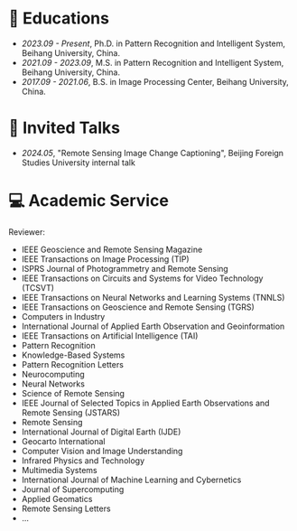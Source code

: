 # 📖 Educations
- *2023.09 - Present*, Ph.D. in Pattern Recognition and Intelligent System, Beihang University, China.
- *2021.09 - 2023.09*, M.S. in Pattern Recognition and Intelligent System, Beihang University, China.
- *2017.09 - 2021.06*, B.S. in Image Processing Center, Beihang University, China.

# 💬 Invited Talks
- *2024.05*, "Remote Sensing Image Change Captioning", Beijing Foreign Studies University internal talk

# 💻 Academic Service
Reviewer:
- IEEE Geoscience and Remote Sensing Magazine
- IEEE Transactions on Image Processing (TIP)
- ISPRS Journal of Photogrammetry and Remote Sensing
- IEEE Transactions on Circuits and Systems for Video Technology (TCSVT)
- IEEE Transactions on Neural Networks and Learning Systems (TNNLS)
- IEEE Transactions on Geoscience and Remote Sensing (TGRS)
- Computers in Industry
- International Journal of Applied Earth Observation and Geoinformation
- IEEE Transactions on Artificial Intelligence (TAI)
- Pattern Recognition
- Knowledge-Based Systems
- Pattern Recognition Letters
- Neurocomputing
- Neural Networks
- Science of Remote Sensing
- IEEE Journal of Selected Topics in Applied Earth Observations and Remote Sensing (JSTARS)
- Remote Sensing
- International Journal of Digital Earth (IJDE)
- Geocarto International
- Computer Vision and Image Understanding
- Infrared Physics and Technology
- Multimedia Systems
- International Journal of Machine Learning and Cybernetics
- Journal of Supercomputing
- Applied Geomatics
- Remote Sensing Letters
- ...


